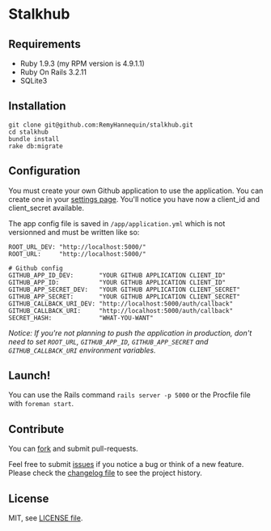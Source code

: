 # Stalkhub

## Requirements

- Ruby 1.9.3 (my RPM version is 4.9.1.1)
- Ruby On Rails 3.2.11
- SQLite3

## Installation

    git clone git@github.com:RemyHannequin/stalkhub.git
    cd stalkhub
    bundle install
    rake db:migrate

## Configuration

You must create your own Github application to use the application. You can create one in your [settings page](https://github.com/settings/applications). You'll notice you have now a client_id and client_secret available.

The app config file is saved in `/app/application.yml` which is not versionned and must be written like so:

    ROOT_URL_DEV: "http://localhost:5000/"
    ROOT_URL:     "http://localhost:5000/"

    # Github config
    GITHUB_APP_ID_DEV:       "YOUR GITHUB APPLICATION CLIENT_ID"
    GITHUB_APP_ID:           "YOUR GITHUB APPLICATION CLIENT_ID"
    GITHUB_APP_SECRET_DEV:   "YOUR GITHUB APPLICATION CLIENT_SECRET"
    GITHUB_APP_SECRET:       "YOUR GITHUB APPLICATION CLIENT_SECRET"
    GITHUB_CALLBACK_URI_DEV: "http://localhost:5000/auth/callback"
    GITHUB_CALLBACK_URI:     "http://localhost:5000/auth/callback"
    SECRET_HASH:             "WHAT-YOU-WANT"

*Notice: If you're not planning to push the application in production, don't need to set `ROOT_URL`, `GITHUB_APP_ID`, `GITHUB_APP_SECRET` and `GITHUB_CALLBACK_URI` environment variables.*

## Launch!

You can use the Rails command `rails server -p 5000` or the Procfile file with `foreman start`.

## Contribute

You can [fork](https://github.com/RemyHannequin/stalkhub/fork) and submit pull-requests.

Feel free to submit [issues](https://github.com/RemyHannequin/stalkhub/issues) if you notice a bug or think of a new feature. Please check the [changelog file](https://github.com/RemyHannequin/stalkhub/blob/master/changelog.md) to see the project history.

## License

MIT, see [LICENSE file](https://github.com/RemyHannequin/stalkhub/blob/master/LICENSE).